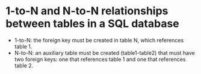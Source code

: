 # 1-to-N and N-to-N relationships between tables in a SQL database

- 1-to-N: the foreign key must be created in table N, which references table 1.
- N-to-N: an auxiliary table must be created (table1-table2) that must have two foreign keys: one that references table 1 and one that references table 2.
